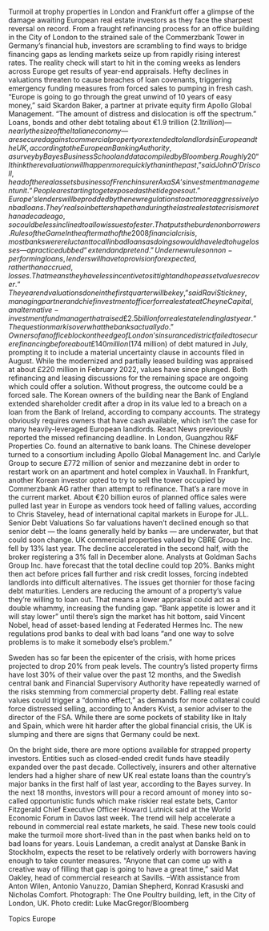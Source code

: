 Turmoil at trophy properties in London and Frankfurt offer a glimpse of the damage awaiting European real estate investors as they face the sharpest reversal on record.
From a fraught refinancing process for an office building in the City of London to the strained sale of the Commerzbank Tower in Germany’s financial hub, investors are scrambling to find ways to bridge financing gaps as lending markets seize up from rapidly rising interest rates.
The reality check will start to hit in the coming weeks as lenders across Europe get results of year-end appraisals. Hefty declines in valuations threaten to cause breaches of loan covenants, triggering emergency funding measures from forced sales to pumping in fresh cash.
“Europe is going to go through the great unwind of 10 years of easy money,” said Skardon Baker, a partner at private equity firm Apollo Global Management. “The amount of distress and dislocation is off the spectrum.”
Loans, bonds and other debt totaling about €1.9 trillion ($2.1 trillion) — nearly the size of the Italian economy — are secured against commercial property or extended to landlords in Europe and the UK, according to the European Banking Authority, a survey by Bayes Business School and data compiled by Bloomberg.
Roughly 20% of that, or about €390 billion, will mature this year, and the looming crunch marks the first real test of regulations designed after the global financial crisis to contain real estate lending risks. Those rules could end up making a correction steeper and more abrupt.
“I think the revaluation will happen more quickly than in the past,” said John O’Driscoll, head of the real assets business of French insurer Axa SA’s investment management unit. “People are starting to get exposed as the tide goes out.”
Europe’s lenders will be prodded by the new regulations to act more aggressively on bad loans. They’re also in better shape than during the last real estate crisis more than a decade ago, so could be less inclined to allow issues to fester. That puts the burden on borrowers.
Rules of the Game
In the aftermath of the 2008 financial crisis, most banks were reluctant to call in bad loans as doing so would have led to huge losses — a practice dubbed “extend and pretend.” Under new rules on non-performing loans, lenders will have to provision for expected, rather than accrued, losses. That means they have less incentive to sit tight and hope asset values recover.
“The year end valuations done in the first quarter will be key,” said Ravi Stickney, managing partner and chief investment officer for real estate at Cheyne Capital, an alternative-investment fund manager that raised £2.5 billion for real estate lending last year. “The question mark is over what the banks actually do.”
Owners of an office block on the edge of London’s insurance district failed to secure refinancing before about £140 million ($174 million) of debt matured in July, prompting it to include a material uncertainty clause in accounts filed in August.
While the modernized and partially leased building was appraised at about £220 million in February 2022, values have since plunged. Both refinancing and leasing discussions for the remaining space are ongoing which could offer a solution. Without progress, the outcome could be a forced sale.
The Korean owners of the building near the Bank of England extended shareholder credit after a drop in its value led to a breach on a loan from the Bank of Ireland, according to company accounts. The strategy obviously requires owners that have cash available, which isn’t the case for many heavily-leveraged European landlords. React News previously reported the missed refinancing deadline.
In London, Guangzhou R&F Properties Co. found an alternative to bank loans. The Chinese developer turned to a consortium including Apollo Global Management Inc. and Carlyle Group to secure £772 million of senior and mezzanine debt in order to restart work on an apartment and hotel complex in Vauxhall.
In Frankfurt, another Korean investor opted to try to sell the tower occupied by Commerzbank AG rather than attempt to refinance. That’s a rare move in the current market. About €20 billion euros of planned office sales were pulled last year in Europe as vendors took heed of falling values, according to Chris Staveley, head of international capital markets in Europe for JLL.
Senior Debt Valuations
So far valuations haven’t declined enough so that senior debt — the loans generally held by banks — are underwater, but that could soon change. UK commercial properties valued by CBRE Group Inc. fell by 13% last year. The decline accelerated in the second half, with the broker registering a 3% fall in December alone. Analysts at Goldman Sachs Group Inc. have forecast that the total decline could top 20%.
Banks might then act before prices fall further and risk credit losses, forcing indebted landlords into difficult alternatives. The issues get thornier for those facing debt maturities. Lenders are reducing the amount of a property’s value they’re willing to loan out. That means a lower appraisal could act as a double whammy, increasing the funding gap.
“Bank appetite is lower and it will stay lower” until there’s sign the market has hit bottom, said Vincent Nobel, head of asset-based lending at Federated Hermes Inc. The new regulations prod banks to deal with bad loans “and one way to solve problems is to make it somebody else’s problem.”

Sweden has so far been the epicenter of the crisis, with home prices projected to drop 20% from peak levels. The country’s listed property firms have lost 30% of their value over the past 12 months, and the Swedish central bank and Financial Supervisory Authority have repeatedly warned of the risks stemming from commercial property debt.
Falling real estate values could trigger a “domino effect,” as demands for more collateral could force distressed selling, according to Anders Kvist, a senior adviser to the director of the FSA.
While there are some pockets of stability like in Italy and Spain, which were hit harder after the global financial crisis, the UK is slumping and there are signs that Germany could be next.

On the bright side, there are more options available for strapped property investors. Entities such as closed-ended credit funds have steadily expanded over the past decade. Collectively, insurers and other alternative lenders had a higher share of new UK real estate loans than the country’s major banks in the first half of last year, according to the Bayes survey.
In the next 18 months, investors will pour a record amount of money into so-called opportunistic funds which make riskier real estate bets, Cantor Fitzgerald Chief Executive Officer Howard Lutnick said at the World Economic Forum in Davos last week. The trend will help accelerate a rebound in commercial real estate markets, he said.
These new tools could make the turmoil more short-lived than in the past when banks held on to bad loans for years. Louis Landeman, a credit analyst at Danske Bank in Stockholm, expects the reset to be relatively orderly with borrowers having enough to take counter measures.
“Anyone that can come up with a creative way of filling that gap is going to have a great time,” said Mat Oakley, head of commercial research at Savills.
–With assistance from Anton Wilen, Antonio Vanuzzo, Damian Shepherd, Konrad Krasuski and Nicholas Comfort.
Photograph: The One Poultry building, left, in the City of London, UK. Photo credit: Luke MacGregor/Bloomberg

Topics
Europe
